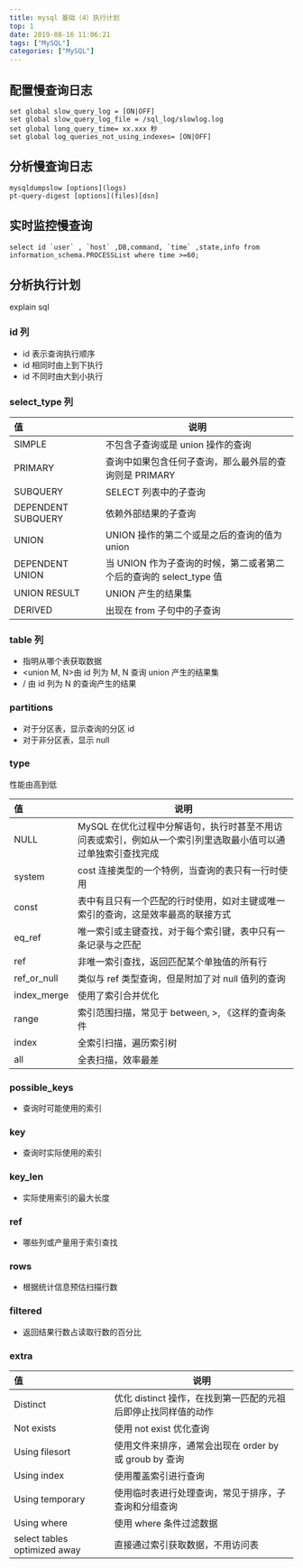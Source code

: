 ```yaml
---
title: mysql 基础（4）执行计划
top: 1
date: 2019-08-16 11:06:21
tags: ["MySQL"]
categories: ["MySQL"]
---
```


## 配置慢查询日志

``` mysql
set global slow_query_log = [ON|OFF]
set global slow_query_log_file = /sql_log/slowlog.log
set global long_query_time= xx.xxx 秒
set global log_queries_not_using_indexes= [ON|OFF]
```

## 分析慢查询日志

``` mysql
mysqldumpslow [options](logs)
pt-query-digest [options](files)[dsn]
```

## 实时监控慢查询

``` mysql
select id `user` , `host` ,DB,command, `time` ,state,info from information_schema.PROCESSList where time >=60;
```

## 分析执行计划

explain sql

### id 列

* id 表示查询执行顺序
* id 相同时由上到下执行
* id 不同时由大到小执行

### select_type 列

|值|说明|
|:----- |-----|
|SIMPLE |不包含子查询或是 union 操作的查询|
|PRIMARY |查询中如果包含任何子查询，那么最外层的查询则是 PRIMARY|
|SUBQUERY |SELECT 列表中的子查询|
|DEPENDENT SUBQUERY |依赖外部结果的子查询|
|UNION  |UNION 操作的第二个或是之后的查询的值为 union|
|DEPENDENT UNION |当 UNION 作为子查询的时候，第二或者第二个后的查询的 select_type 值|
|UNION RESULT |UNION 产生的结果集|
|DERIVED |出现在 from 子句中的子查询|

### table 列

* 指明从哪个表获取数据
* <union M, N>由 id 列为 M, N 查询 union 产生的结果集
* <derived N>/<subquery N> 由 id 列为 N 的查询产生的结果

### partitions

* 对于分区表，显示查询的分区 id
* 对于非分区表，显示 null

### type

性能由高到低

|值|说明|
|:----- |-----|
|NULL |MySQL 在优化过程中分解语句，执行时甚至不用访问表或索引，例如从一个索引列里选取最小值可以通过单独索引查找完成|
|system |cost 连接类型的一个特例，当查询的表只有一行时使用|
|const |表中有且只有一个匹配的行时使用，如对主键或唯一索引的查询，这是效率最高的联接方式|
|eq_ref |唯一索引或主键查找，对于每个索引键，表中只有一条记录与之匹配|
|ref |非唯一索引查找，返回匹配某个单独值的所有行|
|ref_or_null |类似与 ref 类型查询，但是附加了对 null 值列的查询|
|index_merge |使用了索引合并优化|
|range |索引范围扫描，常见于 between, >, 《这样的查询条件|
|index |全索引扫描，遍历索引树|
|all |全表扫描，效率最差|

### possible_keys

* 查询时可能使用的索引

### key

* 查询时实际使用的索引

### key_len

* 实际使用索引的最大长度

### ref

* 哪些列或产量用于索引查找

### rows

* 根据统计信息预估扫描行数

### filtered

* 返回结果行数占读取行数的百分比

### extra

|值|说明|
|:----- |-----|
|Distinct |优化 distinct 操作，在找到第一匹配的元祖后即停止找同样值的动作|
|Not exists |使用 not exist 优化查询|
|Using filesort |使用文件来排序，通常会出现在 order by 或 groub by 查询|
|Using index |使用覆盖索引进行查询|
|Using temporary|使用临时表进行处理查询，常见于排序，子查询和分组查询|
|Using where|使用 where 条件过滤数据|
|select tables optimized away|直接通过索引获取数据，不用访问表|
